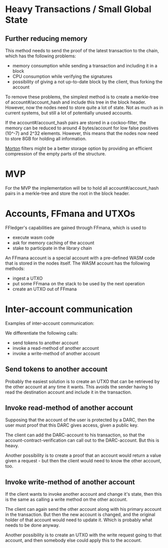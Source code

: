 # Heavy Transactions / Small Global State

## Further reducing memory

This method needs to send the proof of the latest transaction to the chain, which has the following problems:

* memory consumption while sending a transaction and including it in a block
* CPU consumption while verifying the signatures
* possibility of giving a not up-to-date block by the client, thus forking the account

To remove these problems, the simplest method is to create a merkle-tree of account#/account_hash and include this tree in the block header. However, now the nodes need to store quite a lot of state. Not as much as in current systems, but still a lot of potentially unused accounts.

If the account#/account_hash pairs are stored in a cockoo-filter, the memory can be reduced to around 4 bytes/account for low false positives (10^-7) and 2^32 elements. However, this means that the nodes now need to store 8GB for holding all information.

[Morton](https://github.com/AMDComputeLibraries/morton_filter) filters might be a better storage option by providing an efficient compression of the empty parts of the structure.

# MVP
For the MVP the implementation will be to hold all account#/account_hash pairs in a merkle-tree and store the root in the block header.

# Accounts, FFmana and UTXOs
FFledger's capabilities are gained through FFmana, which is used to 

* execute wasm code
* ask for memory caching of the account
* stake to participate in the library chain

An FFmana account is a special account with a pre-defined WASM code that is stored in the nodes itself. The WASM account has the following methods:

* ingest a UTXO
* put some FFmana on the stack to be used by the next operation
* create an UTXO out of FFmana

# Inter-account communication

Examples of inter-account communication:


We differentiate the following calls:

* send tokens to another account
* invoke a read-method of another account
* invoke a write-method of another account

## Send tokens to another account

Probably the easiest solution is to create an UTXO that can be retrieved by the other account at any time it wants. This avoids the sender having to read the destination account and include it in the transaction.

## Invoke read-method of another account
Supposing that the account of the user is protected by a DARC, then the user must proof that this DARC gives access, given a public key. 

The client can add the DARC-account to his transaction, so that the account-contract-verification can call out to the DARC-account. But this is heavy.

Another possibility is to create a proof that an account would return a value given a request - but then the client would need to know the other account, too.

## Invoke write-method of another account
If the client wants to invoke another account and change it's state, then this is the same as calling a write method on the other account.

The client can again send the other account along with his primary account in the transaction. But then the new account is changed, and the original holder of that account would need to update it. Which is probably what needs to be done anyway.

Another possibility is to create an UTXO with the write request going to that account, and then somebody else could apply this to the account.